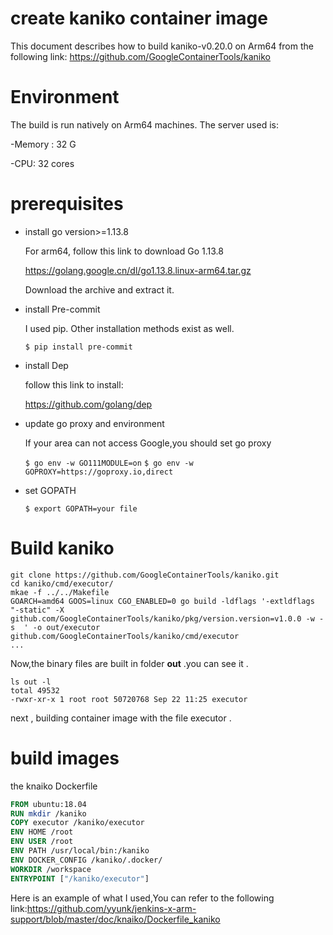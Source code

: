 # create kaniko container image

This document describes how to build kaniko-v0.20.0 on Arm64  from  the following link: https://github.com/GoogleContainerTools/kaniko

# Environment

The build is run natively on Arm64 machines.   The server used is:   

-Memory : 32 G  

 -CPU: 32 cores  

# prerequisites

- install go  version>=1.13.8

  For arm64, follow this link to download Go 1.13.8

  https://golang.google.cn/dl/go1.13.8.linux-arm64.tar.gz

  Download the archive and extract it.

- install Pre-commit

  I used pip. Other installation methods exist as well.

  `$ pip install pre-commit`

- install Dep

  follow this link to install:

  https://github.com/golang/dep

- update go proxy and environment

  If your area can not access Google,you should set go proxy

  `$ go env -w GO111MODULE=on`
  `$ go env -w GOPROXY=https://goproxy.io,direct`

- set GOPATH

  `$ export GOPATH=your file`

# Build kaniko

```shell
git clone https://github.com/GoogleContainerTools/kaniko.git
cd kaniko/cmd/executor/
mkae -f ../../Makefile
GOARCH=amd64 GOOS=linux CGO_ENABLED=0 go build -ldflags '-extldflags "-static" -X github.com/GoogleContainerTools/kaniko/pkg/version.version=v1.0.0 -w -s  ' -o out/executor github.com/GoogleContainerTools/kaniko/cmd/executor
...
```

Now,the binary files are built in folder __out__ .you can see it .

```
ls out -l
total 49532
-rwxr-xr-x 1 root root 50720768 Sep 22 11:25 executor
```

next , building container image with the file executor .

# build images 

the knaiko Dockerfile

```dockerfile
FROM ubuntu:18.04
RUN mkdir /kaniko
COPY executor /kaniko/executor
ENV HOME /root
ENV USER /root
ENV PATH /usr/local/bin:/kaniko
ENV DOCKER_CONFIG /kaniko/.docker/
WORKDIR /workspace
ENTRYPOINT ["/kaniko/executor"]
```

Here is an example of what I used,You can refer to the following link:https://github.com/yyunk/jenkins-x-arm-support/blob/master/doc/knaiko/Dockerfile_kaniko